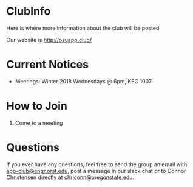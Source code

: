 ClubInfo
========

Here is where more information about the club will be posted

Our website is http://osuapp.club/


Current Notices
===============

* Meetings: Winter 2018 Wednesdays @ 6pm, KEC 1007

How to Join
===========

1. Come to a meeting

Questions
=========

If you ever have any questions, feel free to send the group an email with app-club@engr.orst.edu, post a message in our slack chat or to Connor Christensen directly at chriconn@oregonstate.edu.
